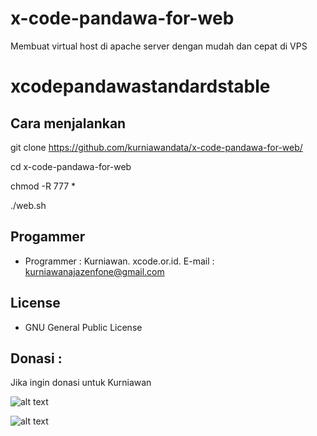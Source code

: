 # x-code-pandawa-for-web
Membuat virtual host di apache server dengan mudah dan cepat di VPS

# xcodepandawastandardstable

Cara menjalankan
----------------

git clone https://github.com/kurniawandata/x-code-pandawa-for-web/

cd x-code-pandawa-for-web

chmod -R 777 *

./web.sh

Progammer 
---------

- Programmer : Kurniawan. xcode.or.id. E-mail : kurniawanajazenfone@gmail.com

License
------- 

- GNU General Public License 


Donasi :
--------
Jika ingin donasi untuk Kurniawan

![alt text](http://xcodeserver.my.id/gofood.png)

![alt text](http://xcodeserver.my.id/gopay.png)
